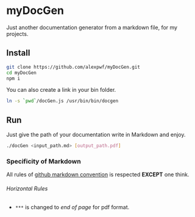 # myDocGen

Just another documentation generator from a markdown file, for my projects.

## Install

```bash
git clone https://github.com/alexpwf/myDocGen.git
cd myDocGen
npm i
````

You can also create a link in your bin folder.
```bash
ln -s `pwd`/docGen.js /usr/bin/bin/docgen
```

## Run
Just give the path of your documentation write in Markdown and enjoy.
```bash
./docGen <input_path.md> [output_path.pdf]
```

### Specificity of Markdown
All rules of [github markdown convention](https://guides.github.com/features/mastering-markdown/) is respected **EXCEPT** one think.
###### Horizontal Rules
- `***` is changed to *end of page* for pdf format. 
